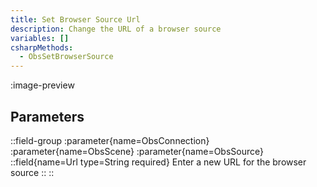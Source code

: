 ```yaml
---
title: Set Browser Source Url
description: Change the URL of a browser source
variables: []
csharpMethods:
  - ObsSetBrowserSource
---
```


:image-preview

## Parameters
::field-group
  :parameter{name=ObsConnection}
  :parameter{name=ObsScene}
  :parameter{name=ObsSource}
  ::field{name=Url type=String required}
    Enter a new URL for the browser source
  ::
::